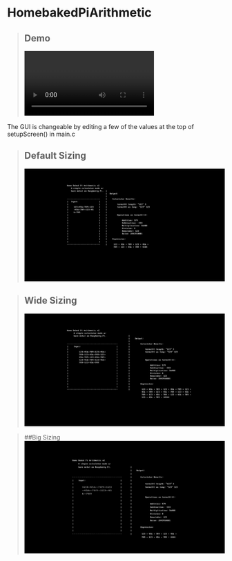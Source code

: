 # HomebakedPiArithmetic


> ## Demo
> ![Video](/img/HomeBakedPiArithmeticV2.mp4)


The GUI is changeable by editing a few of the values at the top of setupScreen() in main.c

> ## Default Sizing
> ![default](/img/default.jpg)

> ## Wide Sizing
> ![wide](/img/wide.jpg)

> ##Big Sizing
> ![big](/img/big.jpg)